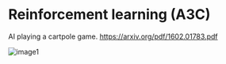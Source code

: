 # Reinforcement learning (A3C)
AI playing a cartpole game.  https://arxiv.org/pdf/1602.01783.pdf

![image1](https://github.com/knkasa/a3c_cartpole/blob/main/cartpole_animation.gif)

